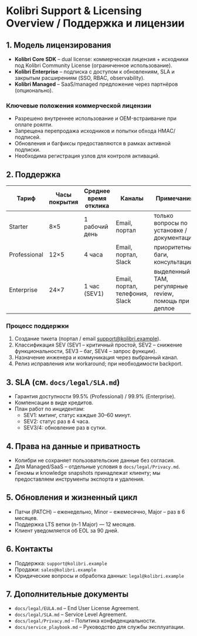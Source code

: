 # Kolibri Support & Licensing Overview / Поддержка и лицензии

## 1. Модель лицензирования
- **Kolibri Core SDK** – dual license: коммерческая лицензия + исходники под Kolibri Community License (ограниченное использование).
- **Kolibri Enterprise** – подписка с доступом к обновлениям, SLA и закрытым расширениям (SSO, RBAC, observability).
- **Kolibri Managed** – SaaS/managed предложение через партнёров (опционально).

### Ключевые положения коммерческой лицензии
- Разрешено внутреннее использование и OEM-встраивание при оплате роялти.
- Запрещена перепродажа исходников и попытки обхода HMAC/подписей.
- Обновления и багфиксы предоставляются в рамках активной подписки.
- Необходима регистрация узлов для контроля активаций.

## 2. Поддержка
| Тариф | Часы покрытия | Среднее время отклика | Каналы | Примечания |
|-------|---------------|-----------------------|--------|-----------|
| Starter | 8×5 | 1 рабочий день | Email, портал | только вопросы по установке / документации |
| Professional | 12×5 | 4 часа | Email, портал, Slack | приоритетные баги, консультации |
| Enterprise | 24×7 | 1 час (SEV1) | Email, портал, телефония, Slack | выделенный TAM, регулярные review, помощь при деплое |

### Процесс поддержки
1. Создание тикета (портал / email support@kolibri.example).
2. Классификация SEV (SEV1 – критичный простой, SEV2 – снижение функциональности, SEV3 – баг, SEV4 – запрос функции).
3. Назначение инженера и коммуникация через выбранный канал.
4. Релиз исправления или workaround; при необходимости backport.

## 3. SLA (см. `docs/legal/SLA.md`)
- Гарантия доступности 99.5% (Professional) / 99.9% (Enterprise).
- Компенсации в виде кредитов.
- План работ по инцидентам:
  - SEV1: митинг, статус каждые 30–60 минут.
  - SEV2: статус раз в 4 часа.
  - SEV3/4: обновление раз в сутки.

## 4. Права на данные и приватность
- Колибри не сохраняет пользовательские данные без согласия.
- Для Managed/SaaS – отдельные условия в `docs/legal/Privacy.md`.
- Геномы и knowledge snapshots принадлежат клиенту; мы предоставляем инструменты экспорта и удаления.

## 5. Обновления и жизненный цикл
- Патчи (PATCH) – еженедельно, Minor – ежемесячно, Major – раз в 6 месяцев.
- Поддержка LTS ветки (n-1 Major) — 12 месяцев.
- Клиент уведомляется об EOL за 90 дней.

## 6. Контакты
- Поддержка: `support@kolibri.example`
- Продажи: `sales@kolibri.example`
- Юридические вопросы и обработка данных: `legal@kolibri.example`

## 7. Дополнительные документы
- `docs/legal/EULA.md` – End User License Agreement.
- `docs/legal/SLA.md` – Service Level Agreement.
- `docs/legal/Privacy.md` – Политика конфиденциальности.
- `docs/service_playbook.md` – Руководство для службы эксплуатации.

